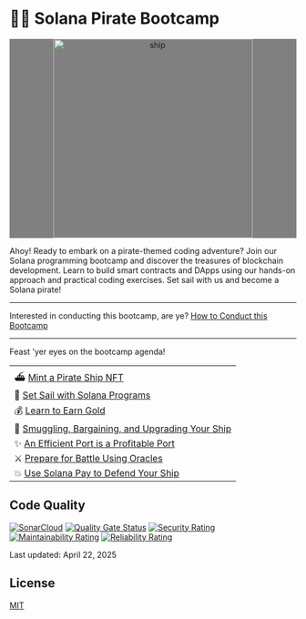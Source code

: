 # 🏴‍☠️ Solana Pirate Bootcamp

<p width="full" margin="auto" align="center" style = "background:gray"><img src="https://raw.githubusercontent.com/solana-developers/pirate-bootcamp/main/assets/ship-fire-1.png" alt="ship" width="350" margin="auto" align="center" bg="white"/></p>

Ahoy! Ready to embark on a pirate-themed coding adventure? Join our Solana programming bootcamp and discover the treasures of blockchain development. Learn to build smart contracts and DApps using our hands-on approach and practical coding exercises. Set sail with us and become a Solana pirate!

---

Interested in conducting this bootcamp, are ye?
[How to Conduct this Bootcamp](./setup/README.md)

---

Feast 'yer eyes on the bootcamp agenda!

||
| --- |
| ⛴️ [Mint a Pirate Ship NFT](./quest-1/) |
| 🌊 [Set Sail with Solana Programs](./quest-2/) |
| 💰 [Learn to Earn Gold](./quest-3/) |
| 💎 [Smuggling, Bargaining, and Upgrading Your Ship](./quest-4/) |
| ✨ [An Efficient Port is a Profitable Port](./quest-5/) |
| ⚔️ [Prepare for Battle Using Oracles](./quest-6/) |
| 💥 [Use Solana Pay to Defend Your Ship](./quest-7/) |

## Code Quality
[![SonarCloud](https://sonarcloud.io/images/project_badges/sonarcloud-white.svg)](https://sonarcloud.io/summary/new_code?id=YuccaMedia_Solana_Pirate_Adventure)
[![Quality Gate Status](https://sonarcloud.io/api/project_badges/measure?project=YuccaMedia_Solana_Pirate_Adventure&metric=alert_status)](https://sonarcloud.io/summary/new_code?id=YuccaMedia_Solana_Pirate_Adventure)
[![Security Rating](https://sonarcloud.io/api/project_badges/measure?project=YuccaMedia_Solana_Pirate_Adventure&metric=security_rating)](https://sonarcloud.io/summary/new_code?id=YuccaMedia_Solana_Pirate_Adventure)
[![Maintainability Rating](https://sonarcloud.io/api/project_badges/measure?project=YuccaMedia_Solana_Pirate_Adventure&metric=sqale_rating)](https://sonarcloud.io/summary/new_code?id=YuccaMedia_Solana_Pirate_Adventure)
[![Reliability Rating](https://sonarcloud.io/api/project_badges/measure?project=YuccaMedia_Solana_Pirate_Adventure&metric=reliability_rating)](https://sonarcloud.io/summary/new_code?id=YuccaMedia_Solana_Pirate_Adventure)

Last updated: April 22, 2025

## License

[MIT](LICENSE)

<!-- Test workflow trigger after enabling GitHub Actions -->
